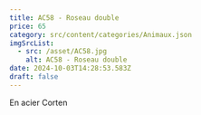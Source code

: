```yaml
---
title: AC58 - Roseau double
price: 65
category: src/content/categories/Animaux.json
imgSrcList:
  - src: /asset/AC58.jpg
    alt: AC58 - Roseau double
date: 2024-10-03T14:28:53.583Z
draft: false
---
```


En acier Corten
